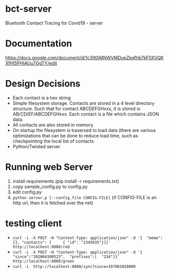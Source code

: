 # bct-server
Bluetooth Contact Tracing for Covid19 - server

# Documentation

https://docs.google.com/document/d/1c390iMNWVMDueZkqfhb7kF0XVQKXfHl5PHIAUu7GgTY/edit

# Design Decisions

* Each contact is a hex string
* Simple filesystem storage.  Contacts are stored in a 4 level directory structure.  Such that for contact ABCDEFGHxxx, it is stored is AB/CD/EF/ABCDEFGHxxx.  Each contact is a file which contains JSON data.
* All contacts are also stored in memory
* On startup the filesystem is traversed to load data (there are various optimizations that can be done to reduce load time, such as checkpointing the local list of contacts
* Python/Twisted server

# Running web Server

1. install requirements (pip install -r requirements.txt)
2. copy sample_config.py to config.py
3. edit config.py
4. ``python server.p [--config_file CONFIG-FILE]`` (if CONFIG-FILE is an http url, then it is fetched over the net)

# testing client

* ``curl -i -X POST -H "Content-Type: application/json" -d '{  "memo":  {}, "contacts": [     { "id": "2345635"}]}' http://localhost:8080/red``
* ``curl -i -X POST -H "Content-Type: application/json" -d '{ "since":"202004100523",  "prefixes":[  "234"]}' http://localhost:8080/green``
* ``curl -i  http://localhost:8080/sync?since=197001010000``

